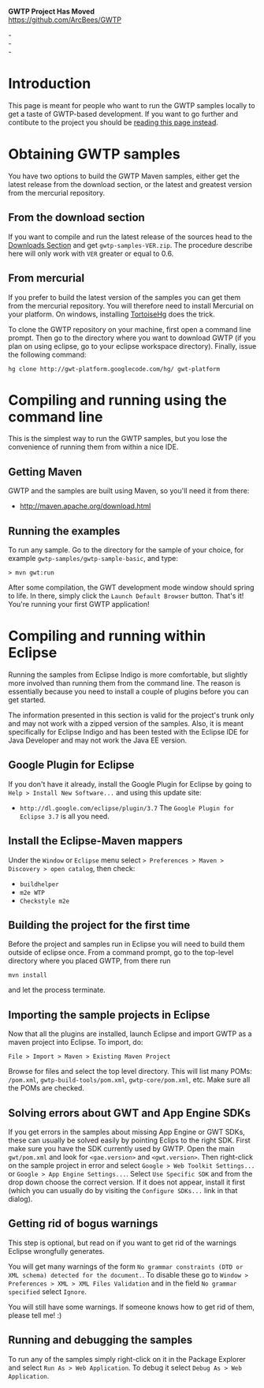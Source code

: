 **GWTP Project Has Moved** <br />
https://github.com/ArcBees/GWTP

-<br />
-<br />
-<br />



# Introduction #

This page is meant for people who want to run the GWTP samples locally to get a taste of GWTP-based development. If you want to go further and contibute to the project you should be [reading this page instead](CompilingAndDebuggingGwtp.md).

# Obtaining GWTP samples #

You have two options to build the GWTP Maven samples, either get the latest release from the download section, or the latest and greatest version from the mercurial repository.

## From the download section ##

If you want to compile and run the latest release of the sources head to the [Downloads Section](http://code.google.com/p/gwt-platform/downloads/list) and get `gwtp-samples-VER.zip`. The procedure describe here will only work with `VER` greater or equal to 0.6.

## From mercurial ##

If you prefer to build the latest version of the samples you can get them from the mercurial repository. You will therefore need to install Mercurial on your platform. On windows, installing [TortoiseHg](http://tortoisehg.bitbucket.org/) does the trick.

To clone the GWTP repository on your machine, first open a command line prompt. Then go to the directory where you want to download GWTP (if you plan on using eclipse, go to your eclipse workspace directory). Finally, issue the following command:
```
hg clone http://gwt-platform.googlecode.com/hg/ gwt-platform 
```

# Compiling and running using the command line #

This is the simplest way to run the GWTP samples, but you lose the convenience of running them from within a nice IDE.

## Getting Maven ##

GWTP and the samples are built using Maven, so you'll need it from there:
  * http://maven.apache.org/download.html

## Running the examples ##

To run any sample. Go to the directory for the sample of your choice, for example `gwtp-samples/gwtp-sample-basic`, and type:
```
> mvn gwt:run 
```
After some compilation, the GWT development mode window should spring to life. In there, simply click the `Launch Default Browser` button. That's it! You're running your first GWTP application!

# Compiling and running within Eclipse #

Running the samples from Eclipse Indigo is more comfortable, but slightly more involved than running them from the command line. The reason is essentially because you need to install a couple of plugins before you can get started.

The information presented in this section is valid for the project's trunk only and may not work with a zipped version of the samples. Also, it is meant specifically for Eclipse Indigo and has been tested with the Eclipse IDE for Java Developer and may not work the Java EE version.

## Google Plugin for Eclipse ##

If you don't have it already, install the Google Plugin for Eclipse by going to `Help > Install New Software...` and using this update site:
  * `http://dl.google.com/eclipse/plugin/3.7`
The `Google Plugin for Eclipse 3.7` is all you need.

## Install the Eclipse-Maven mappers ##

Under the `Window` or `Eclipse` menu select `> Preferences > Maven > Discovery > open catalog`, then check:
  * `buildhelper`
  * `m2e WTP`
  * `Checkstyle m2e`

## Building the project for the first time ##

Before the project and samples run in Eclipse you will need to build them outside of eclipse once. From a command prompt, go to the top-level directory where you placed GWTP, from there run
```
mvn install
```
and let the process terminate.

## Importing the sample projects in Eclipse ##

Now that all the plugins are installed, launch Eclipse and import GWTP as a maven project into Eclipse. To import, do:
```
File > Import > Maven > Existing Maven Project
```
Browse for files and select the top level directory. This will list many POMs: `/pom.xml`, `gwtp-build-tools/pom.xml`, `gwtp-core/pom.xml`, etc. Make sure all the POMs are checked.

## Solving errors about GWT and App Engine SDKs ##

If you get errors in the samples about missing App Engine or GWT SDKs, these can usually be solved easily by pointing Eclips to the right SDK. First make sure you have the SDK currently used by GWTP. Open the main `gwt/pom.xml` and look for `<gae.version>` and `<gwt.version>`. Then right-click on the sample project in error and select `Google > Web Toolkit Settings...` or `Google > App Engine Settings...`. Select `Use Specific SDK` and from the drop down choose the correct version. If it does not appear, install it first (which you can usually do by visiting the `Configure SDKs...` link in that dialog).

## Getting rid of bogus warnings ##

This step is optional, but read on if you want to get rid of the warnings Eclipse wrongfully generates.

You will get many warnings of the form `No grammar constraints (DTD or XML schema) detected for the document.`. To disable these go to `Window > Preferences > XML > XML Files Validation` and in the field `No grammar specified` select `Ignore`.

You will still have some warnings. If someone knows how to get rid of them, please tell me! :)

## Running and debugging the samples ##

To run any of the samples simply right-click on it in the Package Explorer and select `Run As > Web Application`. To debug it select `Debug As > Web Application`.